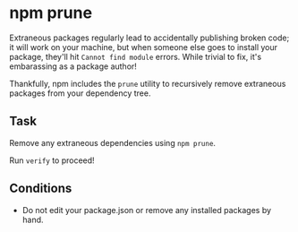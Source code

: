 # npm prune #

Extraneous packages regularly lead to accidentally publishing broken
code; it will work on your machine, but when someone else goes to
install your package, they'll hit `Cannot find module` errors. While
trivial to fix, it's embarassing as a package author!

Thankfully, npm includes the `prune` utility to recursively remove
extraneous packages from your dependency tree.

## Task

Remove any extraneous dependencies using `npm prune`.

Run `verify` to proceed!

## Conditions

* Do not edit your package.json or remove any installed packages by hand.

